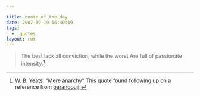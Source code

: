 ```yaml
---

title: quote of the day
date: 2007-09-19 16:40:19
tags:
  -  quotes
layout: rut
---
```


> The best lack all conviction, while the worst
> Are full of passionate intensity.[^200709192]

[^200709192]: W. B. Yeats.  "Mere anarchy"  This quote found following up on a reference from [baranoouji](http://baranoouji.livejournal.com/).

